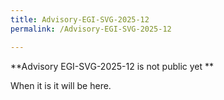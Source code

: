 ```yaml
---
title: Advisory-EGI-SVG-2025-12
permalink: /Advisory-EGI-SVG-2025-12

---
```


**Advisory EGI-SVG-2025-12 is not public yet **

When it is it will be here.
